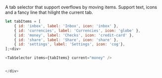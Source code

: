 A tab selector that support overflows by moving items. Support text, icons and a fancy line that hilight the current tab.

```js
let tabItems = [
	{ id: 'inbox', label: 'Inbox', icon: 'inbox' },
	{ id: 'currencies', label: 'Currencies', icon: 'globe' },
	{ id: 'money', label: 'Checks', icon: 'credit-card' },
	{ id: 'share', label: 'Share', icon: 'share' },
	{ id: 'settings', label: 'Settings', icon: 'cog'},
];<div>

<TabSelector items={tabItems} current="money" />


</div>
```